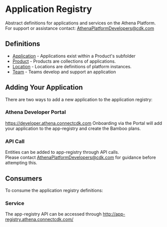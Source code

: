 # Application Registry

Abstract definitions for applications and services on the Athena Platform.
For support or assistance contact:  AthenaPlatformDevelopers@cdk.com

## Definitions

- [Application](definitions/products/README.md) - Applications exist within a Product's subfolder
- [Product](definitions/products/README.md) - Products are collections of applications.
- [Location](definitions/locations/README.md) - Locations are definitions of platform instances.
- [Team](definitions/teams/README.md) - Teams develop and support an application

## Adding Your Application

There are two ways to add a new application to the application registry:

### Athena Developer Portal

https://developer.athena.connectcdk.com Onboarding via the Portal will add your application to the app-registry and create the Bamboo plans.

### API Call

Entities can be added to app-registry through API calls.  
Please contact AthenaPlatformDevelopers@cdk.com for guidance before attempting this.


## Consumers

To consume the application registry definitions:

### Service

The app-registry API can be accessed through http://app-registry.athena.connectcdk.com/

